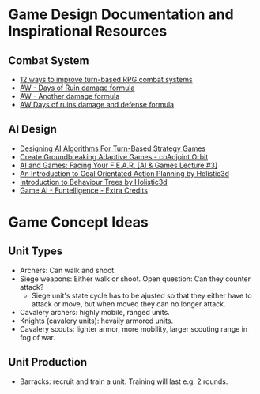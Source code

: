 # Game Design Documentation and Inspirational Resources


## Combat System
- [12 ways to improve turn-based RPG combat systems](http://sinisterdesign.net/12-ways-to-improve-turn-based-rpg-combat-systems/)  
- [AW - Days of Ruin damage formula](http://advancewars.wikia.com/wiki/Damage_Formula)  
- [AW - Another damage formula](http://awbw.wikia.com/wiki/Damage_Formula)  
- [AW Days of ruins damage and defense formula](https://www.gamesradar.com/cheats/13550/)  


## AI Design
- [Designing AI Algorithms For Turn-Based Strategy Games](https://www.gamasutra.com/view/feature/129959/designing_ai_algorithms_for_.php?page=1)    
- [Create Groundbreaking Adaptive Games - coAdjoint Orbit](https://assetstore.unity.com/packages/tools/ai/create-groundbreaking-adaptive-games-coadjoint-orbit-14379 )   
- [AI and Games: Facing Your F.E.A.R. [AI & Games Lecture #3]](https://www.youtube.com/watch?v=rf2T_j-FlDE)
- [An Introduction to Goal Orientated Action Planning by Holistic3d](https://www.youtube.com/watch?v=jUSrVF8mve4)
- [Introduction to Behaviour Trees by Holistic3d](https://www.youtube.com/watch?v=uq8hnnkAxsw)
- [Game AI - Funtelligence - Extra Credits](https://www.youtube.com/watch?v=1FBGR6vmNeU)


# Game Concept Ideas

## Unit Types
- Archers: Can walk and shoot.
- Siege weapons: Either walk or shoot. Open question: Can they counter attack?
  - Siege unit's state cycle has to be ajusted so that they either have to attack or move, but when moved they can no longer attack.
- Cavalery archers: highly mobile, ranged units.
- Knights (cavalery units): hevaily armored units.
- Cavalery scouts: lighter armor, more mobility, larger scouting range in fog of war.

## Unit Production
- Barracks: recruit and train a unit. Training will last e.g.  2 rounds.

